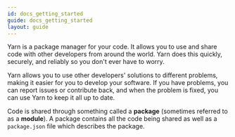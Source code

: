 ```yaml
---
id: docs_getting_started
guide: docs_getting_started
layout: guide
---
```


Yarn is a package manager for your code. It allows you to use and share code
with other developers from around the world. Yarn does this quickly, securely,
and reliably so you don't ever have to worry.

Yarn allows you to use other developers' solutions to different problems,
making it easier for you to develop your software. If you have problems, you
can report issues or contribute back, and when the problem is fixed, you can
use Yarn to keep it all up to date.

Code is shared through something called a **package** (sometimes referred to as
a **module**). A package contains all the code being shared as well as a
`package.json` file which describes the package.
